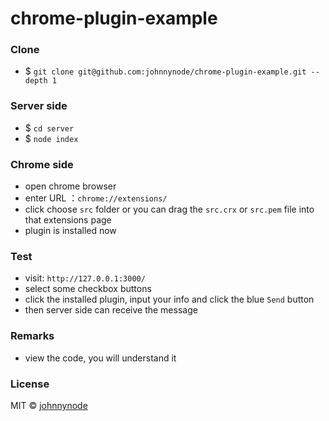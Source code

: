 # chrome-plugin-example

### Clone

- $ `git clone git@github.com:johnnynode/chrome-plugin-example.git --depth 1`

### Server side

- $ `cd server`
- $ `node index`

### Chrome side

- open chrome browser 
- enter URL ：`chrome://extensions/`
- click <load unpacked> choose `src` folder or you can drag the `src.crx` or `src.pem` file into that extensions page
- plugin is installed now

### Test

- visit: `http://127.0.0.1:3000/`
- select some checkbox buttons
- click the installed plugin, input your info and click the blue `Send` button
- then server side can receive the message

### Remarks

- view the code, you will understand it

### License

MIT &copy; [johnnynode](http://github.com/johnnynode)